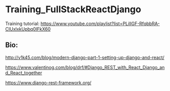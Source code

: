 # Training_FullStackReactDjango
Training tutorial: https://www.youtube.com/playlist?list=PLillGF-RfqbbRA-CIUxlxkUpbq0IFkX60
## Bio:

http://v1k45.com/blog/modern-django-part-1-setting-up-django-and-react/

https://www.valentinog.com/blog/drf/#Django_REST_with_React_Django_and_React_together

https://www.django-rest-framework.org/
